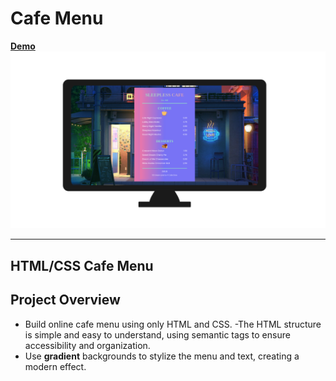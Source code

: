 # Cafe Menu

[**Demo**](https://graciecreates.github.io/Cafe-Menu/)
![alt text](CafeMenu.png)

---
## **HTML/CSS Cafe Menu**
## Project Overview
- Build online cafe menu using only HTML and CSS.
-The HTML structure is simple and easy to understand, using semantic tags to ensure accessibility and organization.
- Use **gradient** backgrounds to stylize the menu and text, creating a modern effect.

